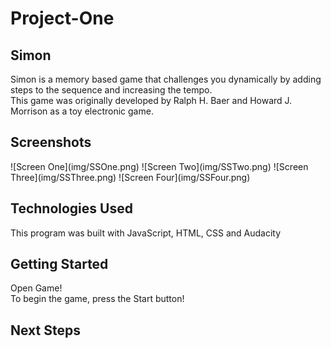 # Project-One
<h2>Simon</h2>
<p>Simon is a memory based game that challenges you dynamically by adding steps to the sequence and increasing the tempo. <br>
This game was originally developed by Ralph H. Baer and Howard J. Morrison as a toy electronic game. </p>
<h2>Screenshots</h2>
![Screen One](img/SSOne.png)
![Screen Two](img/SSTwo.png)
![Screen Three](img/SSThree.png)
![Screen Four](img/SSFour.png)
<h2>Technologies Used</h2>
<p>This program was built with JavaScript, HTML, CSS and Audacity</p>
<h2>Getting Started</h2>
<p><a heref="https://zeroxposur18.github.io/Simon/" target="_blank">Open Game!</a><br>
To begin the game, press the Start button!<p>
<h2>Next Steps</h2>
